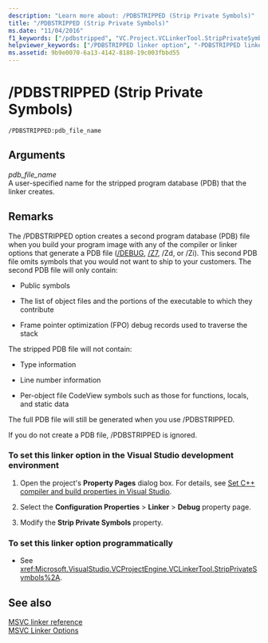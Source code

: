 ```yaml
---
description: "Learn more about: /PDBSTRIPPED (Strip Private Symbols)"
title: "/PDBSTRIPPED (Strip Private Symbols)"
ms.date: "11/04/2016"
f1_keywords: ["/pdbstripped", "VC.Project.VCLinkerTool.StripPrivateSymbols"]
helpviewer_keywords: ["/PDBSTRIPPED linker option", "-PDBSTRIPPED linker option", ".pdb files, stripping private symbols", "PDB files, stripping private symbols", "PDBSTRIPPED linker option"]
ms.assetid: 9b9e0070-6a13-4142-8180-19c003fbbd55
---
```

# /PDBSTRIPPED (Strip Private Symbols)

```
/PDBSTRIPPED:pdb_file_name
```

## Arguments

*pdb_file_name*<br/>
A user-specified name for the stripped program database (PDB) that the linker creates.

## Remarks

The /PDBSTRIPPED option creates a second program database (PDB) file when you build your program image with any of the compiler or linker options that generate a PDB file ([/DEBUG](debug-generate-debug-info.md), [/Z7](z7-zi-zi-debug-information-format.md), /Zd, or /Zi). This second PDB file omits symbols that you would not want to ship to your customers. The second PDB file will only contain:

- Public symbols

- The list of object files and the portions of the executable to which they contribute

- Frame pointer optimization (FPO) debug records used to traverse the stack

The stripped PDB file will not contain:

- Type information

- Line number information

- Per-object file CodeView symbols such as those for functions, locals, and static data

The full PDB file will still be generated when you use /PDBSTRIPPED.

If you do not create a PDB file, /PDBSTRIPPED is ignored.

### To set this linker option in the Visual Studio development environment

1. Open the project's **Property Pages** dialog box. For details, see [Set C++ compiler and build properties in Visual Studio](../working-with-project-properties.md).

1. Select the **Configuration Properties** > **Linker** > **Debug** property page.

1. Modify the **Strip Private Symbols** property.

### To set this linker option programmatically

- See <xref:Microsoft.VisualStudio.VCProjectEngine.VCLinkerTool.StripPrivateSymbols%2A>.

## See also

[MSVC linker reference](linking.md)<br/>
[MSVC Linker Options](linker-options.md)
